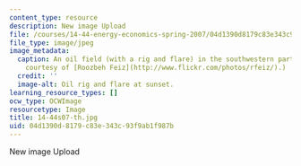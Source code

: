 ```yaml
---
content_type: resource
description: New image Upload
file: /courses/14-44-energy-economics-spring-2007/04d1390d8179c83e343c93f9ab1f987b_14-44s07-th.jpg
file_type: image/jpeg
image_metadata:
  caption: An oil field (with a rig and flare) in the southwestern part of Iran. (Image
    courtesy of [Roozbeh Feiz](http://www.flickr.com/photos/rfeiz/).)
  credit: ''
  image-alt: Oil rig and flare at sunset.
learning_resource_types: []
ocw_type: OCWImage
resourcetype: Image
title: 14-44s07-th.jpg
uid: 04d1390d-8179-c83e-343c-93f9ab1f987b
---
```

New image Upload

